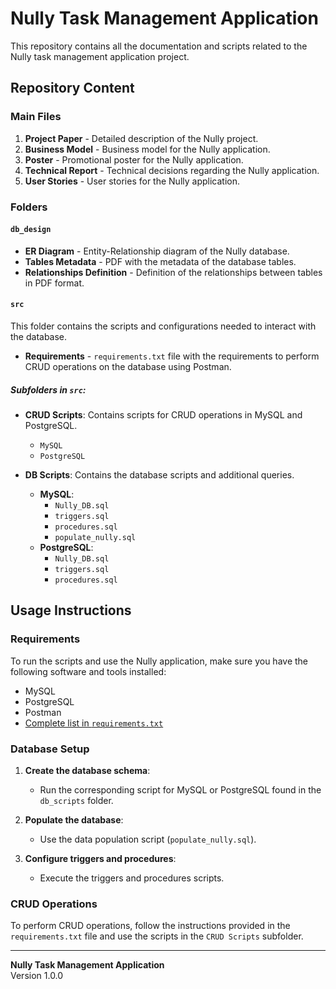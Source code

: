 # Nully Task Management Application

This repository contains all the documentation and scripts related to the Nully task management application project.

## Repository Content

### Main Files

1. **Project Paper** - Detailed description of the Nully project.
2. **Business Model** - Business model for the Nully application.
3. **Poster** - Promotional poster for the Nully application.
4. **Technical Report** - Technical decisions regarding the Nully application.
5. **User Stories** - User stories for the Nully application.

### Folders

#### `db_design`

- **ER Diagram** - Entity-Relationship diagram of the Nully database.
- **Tables Metadata** - PDF with the metadata of the database tables.
- **Relationships Definition** - Definition of the relationships between tables in PDF format.

#### `src`

This folder contains the scripts and configurations needed to interact with the database.

- **Requirements** - `requirements.txt` file with the requirements to perform CRUD operations on the database using Postman.

##### Subfolders in `src`:

- **CRUD Scripts**: Contains scripts for CRUD operations in MySQL and PostgreSQL.
  - `MySQL`
  - `PostgreSQL`

- **DB Scripts**: Contains the database scripts and additional queries.
  - **MySQL**:
    - `Nully_DB.sql`
    - `triggers.sql`
    - `procedures.sql`
    - `populate_nully.sql`
  - **PostgreSQL**:
    - `Nully_DB.sql`
    - `triggers.sql`
    - `procedures.sql`

## Usage Instructions

### Requirements

To run the scripts and use the Nully application, make sure you have the following software and tools installed:

- MySQL
- PostgreSQL
- Postman
- [Complete list in `requirements.txt`](src/requirements.txt)

### Database Setup

1. **Create the database schema**:
   - Run the corresponding script for MySQL or PostgreSQL found in the `db_scripts` folder.

2. **Populate the database**:
   - Use the data population script (`populate_nully.sql`).

3. **Configure triggers and procedures**:
   - Execute the triggers and procedures scripts.

### CRUD Operations

To perform CRUD operations, follow the instructions provided in the `requirements.txt` file and use the scripts in the `CRUD Scripts` subfolder.


---

**Nully Task Management Application**  
Version 1.0.0

